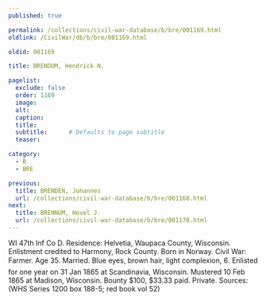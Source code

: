 ```yaml
---
published: true

permalink: /collections/civil-war-database/b/bre/001169.html
oldlink: /CivilWar/db/b/bre/001169.html

oldid: 001169

title: BRENDUM, Hendrick N.

pagelist:
  exclude: false
  order: 1169
  image: 
  alt:
  caption:
  title:
  subtitle:      # Defaults to page subtitle
  teaser:

category: 
  - B 
  - BRE

previous:
  title: BRENDEN, Johannes
  url: /collections/civil-war-database/b/bre/001168.html  
next:
  title: BRENNUM, Hovel J.
  url: /collections/civil-war-database/b/bre/001170.html   
---
```

WI 47th Inf Co D. Residence: Helvetia, Waupaca County, Wisconsin. Enlistment credited to Harmony, Rock County. Born in Norway. Civil War: Farmer. Age 35. Married. Blue eyes, brown hair, light complexion, 6&#146;. Enlisted for one year on 31 Jan 1865 at Scandinavia, Wisconsin. Mustered 10 Feb 1865 at Madison, Wisconsin. Bounty $100, $33.33 paid. Private. Sources: (WHS Series 1200 box 188-5; red book vol 52)